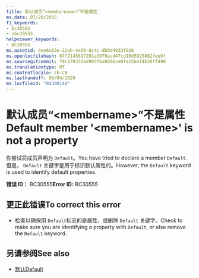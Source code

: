 ```yaml
---
title: 默认成员“<membername>”不是属性
ms.date: 07/20/2015
f1_keywords:
- bc30555
- vbc30555
helpviewer_keywords:
- BC30555
ms.assetid: 4ee6a63e-22ab-4a99-8c4c-db0d4933f026
ms.openlocfilehash: 07f2145617201a1970acd47cd10d5925862fee9f
ms.sourcegitcommit: f8c270376ed905f6a8896ce0fe25b4f4b38ff498
ms.translationtype: MT
ms.contentlocale: zh-CN
ms.lasthandoff: 06/04/2020
ms.locfileid: "84390144"
---
```

# <a name="default-member-membername-is-not-a-property"></a><span data-ttu-id="86ee4-102">默认成员“\<membername>”不是属性</span><span class="sxs-lookup"><span data-stu-id="86ee4-102">Default member '\<membername>' is not a property</span></span>
<span data-ttu-id="86ee4-103">你尝试将成员声明为 `Default`。</span><span class="sxs-lookup"><span data-stu-id="86ee4-103">You have tried to declare a member `Default`.</span></span> <span data-ttu-id="86ee4-104">但是， `Default` 关键字是用于标识默认属性的。</span><span class="sxs-lookup"><span data-stu-id="86ee4-104">However, the `Default` keyword is used to identify default properties.</span></span>  
  
 <span data-ttu-id="86ee4-105">**错误 ID：** BC30555</span><span class="sxs-lookup"><span data-stu-id="86ee4-105">**Error ID:** BC30555</span></span>  
  
## <a name="to-correct-this-error"></a><span data-ttu-id="86ee4-106">更正此错误</span><span class="sxs-lookup"><span data-stu-id="86ee4-106">To correct this error</span></span>  
  
- <span data-ttu-id="86ee4-107">检查以确保用 `Default`标志的是属性，或删除 `Default` 关键字。</span><span class="sxs-lookup"><span data-stu-id="86ee4-107">Check to make sure you are identifying a property with `Default`, or else remove the `Default` keyword.</span></span>  
  
## <a name="see-also"></a><span data-ttu-id="86ee4-108">另请参阅</span><span class="sxs-lookup"><span data-stu-id="86ee4-108">See also</span></span>

- [<span data-ttu-id="86ee4-109">默认</span><span class="sxs-lookup"><span data-stu-id="86ee4-109">Default</span></span>](../language-reference/modifiers/default.md)
